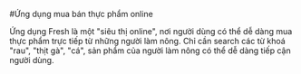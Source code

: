 #Ứng dụng mua bán thực phẩm online

Ứng dụng Fresh là một "siêu thị online", nơi người dùng có thể dễ dàng mua thực phẩm trực tiếp từ những người làm nông. Chỉ cần search các từ khoá "rau", "thịt gà", "cá", sản phẩm của người làm nông có thể dễ dàng tiếp cận người dùng.
